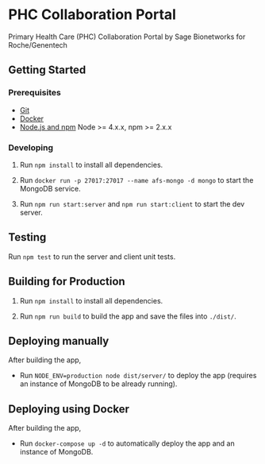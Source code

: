 # PHC Collaboration Portal

Primary Health Care (PHC) Collaboration Portal by Sage Bionetworks for Roche/Genentech

## Getting Started

### Prerequisites

- [Git](https://git-scm.com/)
- [Docker](https://www.docker.com/)
- [Node.js and npm](nodejs.org) Node >= 4.x.x, npm >= 2.x.x

### Developing

1. Run `npm install` to install all dependencies.

2. Run `docker run -p 27017:27017 --name afs-mongo -d mongo` to start the MongoDB service.

3. Run `npm run start:server` and `npm run start:client` to start the dev server.

## Testing

Run `npm test` to run the server and client unit tests.

## Building for Production

1. Run `npm install` to install all dependencies.

2. Run `npm run build` to build the app and save the files into `./dist/`.

## Deploying manually

After building the app,

- Run `NODE_ENV=production node dist/server/` to deploy the app (requires an instance of MongoDB to be already running).

## Deploying using Docker

After building the app,

- Run `docker-compose up -d` to automatically deploy the app and an instance of MongoDB.
